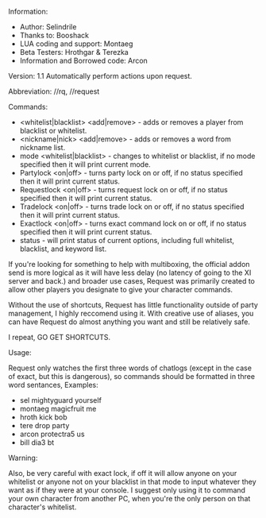 Information:
* Author: Selindrile
* Thanks to: Booshack
* LUA coding and support: Montaeg
* Beta Testers: Hrothgar & Terezka
* Information and Borrowed code: Arcon

Version: 1.1
Automatically perform actions upon request.

Abbreviation: //rq, //request

Commands:
* <whitelist|blacklist> <add|remove> <player> - adds or removes a player from blacklist or whitelist.
* <nickname|nick> <add|remove> <word> - adds or removes a word from nickname list.
* mode <whitelist|blacklist> - changes to whitelist or blacklist, if no mode specified then it will print current mode.
* Partylock <on|off> - turns party lock on or off, if no status specified then it will print current status.
* Requestlock <on|off> - turns request lock on or off, if no status specified then it will print current status.
* Tradelock <on|off> - turns trade lock on or off, if no status specified then it will print current status.
* Exactlock <on|off> - turns exact command lock on or off, if no status specified then it will print current status.
* status - will print status of current options, including full whitelist, blacklist, and keyword list.

If you're looking for something to help with multiboxing, the official addon send is more logical as it will have less delay (no latency of going to the XI server and back.) and broader use cases, Request was primarily created to allow other players you designate to give your character commands.

Without the use of shortcuts, Request has little functionality outside of party management, I highly reccomend using it.
With creative use of aliases, you can have Request do almost anything you want and still be relatively safe.

I repeat, GO GET SHORTCUTS.

Usage:

Request only watches the first three words of chatlogs (except in the case of exact, but this is dangerous), so commands should be formatted in three word sentances, Examples:

* sel mightyguard yourself
* montaeg magicfruit me
* hroth kick bob
* tere drop party
* arcon protectra5 us
* bill dia3 bt

Warning:

Also, be very careful with exact lock, if off it will allow anyone on your whitelist or anyone not on your blacklist in that mode to
input whatever they want as if they were at your console. I suggest only using it to command your own character from another PC, when you're the only person on that character's whitelist.
